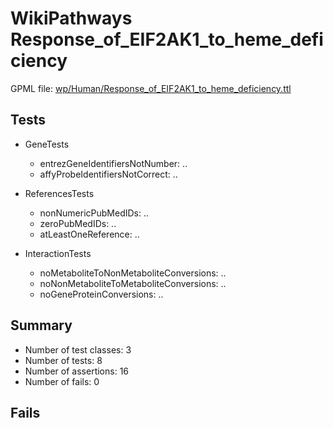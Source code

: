 # WikiPathways Response_of_EIF2AK1_to_heme_deficiency

GPML file: [wp/Human/Response_of_EIF2AK1_to_heme_deficiency.ttl](../wp/Human/Response_of_EIF2AK1_to_heme_deficiency.ttl)

## Tests

* GeneTests
    * entrezGeneIdentifiersNotNumber: ..
    * affyProbeIdentifiersNotCorrect: ..

* ReferencesTests
    * nonNumericPubMedIDs: ..
    * zeroPubMedIDs: ..
    * atLeastOneReference: ..

* InteractionTests
    * noMetaboliteToNonMetaboliteConversions: ..
    * noNonMetaboliteToMetaboliteConversions: ..
    * noGeneProteinConversions: ..

## Summary

* Number of test classes: 3
* Number of tests: 8
* Number of assertions: 16
* Number of fails: 0

## Fails

